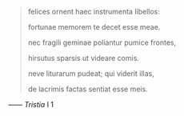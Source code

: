 > felices ornent haec instrumenta libellos:
>
> fortunae memorem te decet esse meae.
>
> nec fragili geminae poliantur pumice frontes,
>
> hirsutus sparsis ut videare comis.
>
> neve liturarum pudeat; qui viderit illas,
>
> de lacrimis factas sentiat esse meis.

—— _Tristia_ I 1
